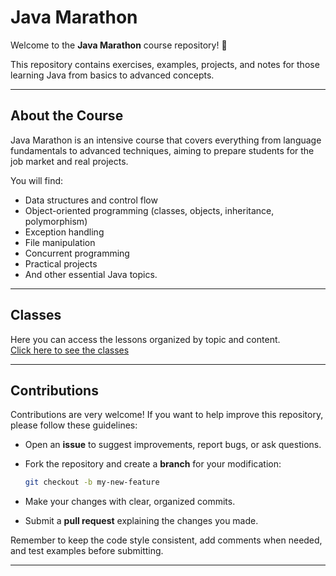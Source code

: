 # Java Marathon

Welcome to the **Java Marathon** course repository! 🎉

This repository contains exercises, examples, projects, and notes for those learning Java from basics to advanced concepts.

---

## About the Course

Java Marathon is an intensive course that covers everything from language fundamentals to advanced techniques, aiming to prepare students for the job market and real projects.

You will find:

- Data structures and control flow  
- Object-oriented programming (classes, objects, inheritance, polymorphism)  
- Exception handling  
- File manipulation  
- Concurrent programming  
- Practical projects  
- And other essential Java topics.

---

## Classes

Here you can access the lessons organized by topic and content.  
[Click here to see the classes](./docs/lessons)  

---

## Contributions

Contributions are very welcome! If you want to help improve this repository, please follow these guidelines:

- Open an **issue** to suggest improvements, report bugs, or ask questions.  
- Fork the repository and create a **branch** for your modification:
  
  ```bash
  git checkout -b my-new-feature  
  ``` 
- Make your changes with clear, organized commits.  
- Submit a **pull request** explaining the changes you made.

Remember to keep the code style consistent, add comments when needed, and test examples before submitting.

---
